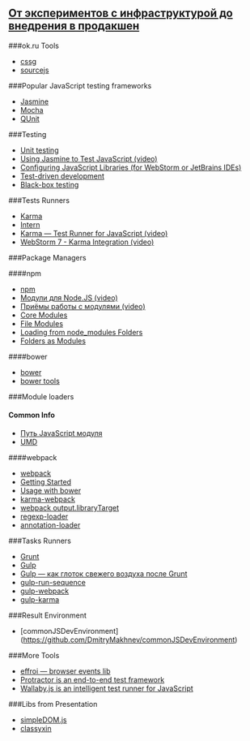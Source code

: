 [От экспериментов с инфраструктурой до внедрения в продакшен](http://www.slideshare.net/DmitryMakhnev/ss-47138060)
------

###ok.ru Tools
* [cssg](http://cssg.rocks/)
* [sourcejs](http://sourcejs.com/)

###Popular JavaScript testing frameworks
* [Jasmine](http://jasmine.github.io/)
* [Mocha](http://mochajs.org/)
* [QUnit](https://qunitjs.com/)

###Testing
* [Unit testing](http://en.wikipedia.org/wiki/Unit_testing)
* [Using Jasmine to Test JavaScript (video)](http://www.youtube.com/watch?v=NGLhGHukDHs)
* [Configuring JavaScript Libraries (for WebStorm or JetBrains IDEs)](https://www.jetbrains.com/idea/help/configuring-javascript-libraries.html#d76972e18697)
* [Test-driven development](https://en.wikipedia.org/wiki/Test-driven_development)
* [Black-box testing](http://en.wikipedia.org/wiki/Black-box_testing)

###Tests Runners
* [Karma](http://karma-runner.github.io/)
* [Intern](http://theintern.github.io/)
* [Karma — Test Runner for JavaScript (video)](http://www.youtube.com/watch?v=YG5DEzaQBIc)
* [WebStorm 7 - Karma Integration (video)](http://www.youtube.com/watch?v=oyWW_V4wALs)

###Package Managers

####npm
* [npm](http://npmjs.org/)   
* [Модули для Node.JS (video)](https://www.youtube.com/watch?v=g740J-RyoR4&index=5&list=PLDyvV36pndZFWfEQpNixIHVvp191Hb3Gg)
* [Приёмы работы с модулями (video)](https://www.youtube.com/watch?v=xs6sSylr-88&index=6&list=PLDyvV36pndZFWfEQpNixIHVvp191Hb3Gg)     
* [Core Modules](https://nodejs.org/api/modules.html#modules_core_modules)
* [File Modules](https://nodejs.org/api/modules.html#modules_file_modules)
* [Loading from node_modules Folders](https://nodejs.org/api/modules.html#modules_loading_from_node_modules_folders)
* [Folders as Modules](https://nodejs.org/api/modules.html#modules_folders_as_modules)

####bower
* [bower](http://bower.io/)
* [bower tools](http://bower.io/docs/tools/)

###Module loaders

#### Common Info
* [Путь JavaScript модуля](http://habrahabr.ru/post/181536/)
* [UMD](https://github.com/umdjs/umd#umd-universal-module-definition)

####webpack
* [webpack](http://webpack.github.io/docs/motivation.html)
* [Getting Started](http://webpack.github.io/docs/tutorials/getting-started/)
* [Usage with bower](http://webpack.github.io/docs/usage-with-bower.html)
* [karma-webpack](https://github.com/webpack/karma-webpack)
* [webpack output.libraryTarget](http://webpack.github.io/docs/configuration.html#output-librarytarget)
* [regexp-loader](https://github.com/DmitryMakhnev/regexp-loader)
* [annotation-loader](https://github.com/DmitryMakhnev/annotation-loader)

###Tasks Runners
* [Grunt](http://gruntjs.com/)
* [Gulp](http://gulpjs.com/)
* [Gulp — как глоток свежего воздуха после Grunt](http://frontender.info/no-need-to-grunt-take-a-gulp-of-fresh-air/)
* [gulp-run-sequence](https://github.com/OverZealous/run-sequence#run-sequence)
* [gulp-webpack](https://github.com/shama/gulp-webpack#gulp-webpack-)
* [gulp-karma](https://github.com/karma-runner/gulp-karma#gulp-karma)


###Result Environment
* [commonJSDevEnvironment] (https://github.com/DmitryMakhnev/commonJSDevEnvironment)

###More Tools
* [effroi — browser events lib](https://github.com/francejs/effroi#device-oriented-)
* [Protractor is an end-to-end test framework](http://angular.github.io/protractor/)
* [Wallaby.js is an intelligent test runner for JavaScript](http://wallabyjs.com/)

###Libs from Presentation
* [simpleDOM.js](https://github.com/DmitryMakhnev/simpleDOM.js) 
* [classyxin](https://github.com/DmitryMakhnev/classyxin)
